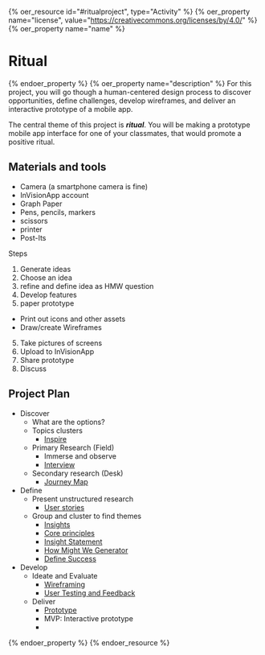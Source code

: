 {% oer_resource id="#ritualproject", type="Activity"  %}
{% oer_property name="license", value="https://creativecommons.org/licenses/by/4.0/" %}
{% oer_property name="name" %}
# Ritual
{% endoer_property %}
{% oer_property name="description" %}
For this project, you will go though a human-centered design process to discover opportunities, define challenges, develop wireframes, and deliver an interactive prototype of a mobile app.

The central theme of this project is ***ritual***. You will be making a prototype mobile app interface for one of your classmates, that would promote a positive ritual.

## Materials and tools
- Camera (a smartphone camera is fine)
- InVisionApp account
- Graph Paper
- Pens, pencils, markers
- scissors
- printer
- Post-Its

Steps

1. Generate ideas
2. Choose an idea
3. refine and define idea as HMW question
4. Develop features
5. paper prototype
  - Print out icons and other assets
  - Draw/create Wireframes
5. Take pictures of screens
6. Upload to InVisionApp
7. Share prototype
8. Discuss


## Project Plan	

- Discover
  - What are the options?
  - Topics clusters
    - [Inspire](../toolkit/inspire.md)
  - Primary Research (Field)
    - Immerse and observe
    - [Interview](../toolkit/interview.md)
  - Secondary research (Desk)
    - [Journey Map](../toolkit/journey_map.md)
- Define
  - Present unstructured research
    - [User stories](../toolkit/user_stories.md)
  - Group and cluster to find themes
    - [Insights](../toolkit/insights.md)
    - [Core principles](../toolkit/core_principles.md)
    - [Insight Statement](../toolkit/insight_statement.md)
    - [How Might We Generator](../toolkit/how_might_we_generator.md)
    - [Define Success](../toolkit/define_success.md)
- Develop	
  - Ideate and Evaluate
    - [Wireframing](../toolkit/wireframing.md)
    - [User Testing and Feedback](../toolkit/user_testing_and_feedback.md)
  - Deliver
    - [Prototype](../toolkit/prototype.md)
    - MVP: Interactive prototype
    - 
{% endoer_property %}
{% endoer_resource %}